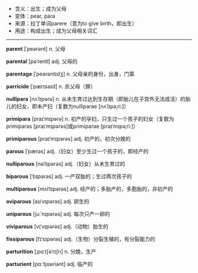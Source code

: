 - <span class="definition">含义：出生；成为父母</span>
- <span class="definition">变体：pear, para</span>
- <span class="definition">来源：拉丁单词parere（意为to give birth，即出生）</span>
- <span class="definition">用途：构成出生；成为父母相关词汇</span>


---


<span class="vocabulary">**parent**</span> [ˈpeərənt] n. 父母

<span class="vocabulary">**parental**</span> [pəˈrentl] adj. 父母的

<span class="vocabulary">**parentage**</span> [ˈpeərəntɪdʒ] n. 父母亲的身份，出身，门第

<span class="vocabulary">**parricide**</span> [ˈpærɪsaɪd] n. 杀父母（罪）

<span class="vocabulary">**nullipara**</span> [nʌˈlɪpərə] n. 从未生育过达到生存期（即胎儿在子宫外无法成活）的胎儿的妇女，即未产妇（复数为nulliparae [nʌˈlɪpəˌri:]）

<span class="vocabulary">**primipara**</span> [praɪˈmɪpərə] n. 初产的孕妇，只生过一个孩子的妇女（复数为primiparas [praɪˈmɪpərəs]或primiparae [praɪˈmɪpəˌri:]）

<span class="vocabulary">**primiparous**</span> [praɪˈmɪpərəs] adj. 初产的，初次分娩的

<span class="vocabulary">**parous**</span> [ˈpærəs] adj.（妇女）至少生过一个孩子的，即经产的

<span class="vocabulary">**nulliparous**</span> [nəˈlɪpərəs] adj.（妇女）从未生育过的

<span class="vocabulary">**biparous**</span> [ˈbɪpərəs] adj. 一产双胎的；生过两次孩子的  

<span class="vocabulary">**multiparous**</span> [mʌlˈtɪpərəs] adj. 经产的；多胎产的，多胞胎的，非初产的

<span class="vocabulary">**oviparous**</span> [əʊˈvɪpərəs] adj. 卵生的

<span class="vocabulary">**uniparous**</span> [juːˈnɪpərəs] adj. 每次只产一卵的

<span class="vocabulary">**viviparous**</span> [vɪˈvɪpərəs] adj.（动物）胎生的

<span class="vocabulary">**fissiparous**</span> [fɪˈsɪpərəs] adj.（生物）分裂生殖的，有分裂能力的

<span class="vocabulary">**parturition**</span> [ˌpɑːtʃəˈrɪʃn] n. 分娩，生产

<span class="vocabulary">**parturient**</span> [pɑːˈtjʊəriənt] adj. 临产的
